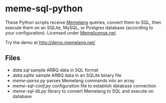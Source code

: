 # meme-sql-python

These Python scripts receive [Memelang](https://memelang.net/) queries, convert them to SQL, then execute them on an SQLite, MySQL, or Postgres database (according to your configuration). Licensed under [Memelicense.net](https://memelicense.net/).

Try the demo at http://demo.memelang.net/

## Files
* *data.sql* sample ARBQ data in SQL format
* *data.sqlite* sample ARBQ data in an SQLite binary file
* *meme-parse.py* parses Memelang commands into an array
* *meme-sql-conf.py* configuration file to establish database connection
* *meme-sql-lib.py* library to convert Memelang to SQL and execute on database